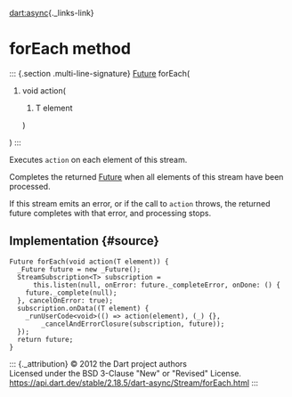 [dart:async](../../dart-async/dart-async-library){._links-link}

forEach method
==============

::: {.section .multi-line-signature}
[Future](../future-class) forEach(

1.  void action(
    1.  T element

    )

)
:::

Executes `action` on each element of this stream.

Completes the returned [Future](../future-class) when all elements of
this stream have been processed.

If this stream emits an error, or if the call to `action` throws, the
returned future completes with that error, and processing stops.

Implementation {#source}
--------------

``` {.language-dart data-language="dart"}
Future forEach(void action(T element)) {
  _Future future = new _Future();
  StreamSubscription<T> subscription =
      this.listen(null, onError: future._completeError, onDone: () {
    future._complete(null);
  }, cancelOnError: true);
  subscription.onData((T element) {
    _runUserCode<void>(() => action(element), (_) {},
        _cancelAndErrorClosure(subscription, future));
  });
  return future;
}
```

::: {._attribution}
© 2012 the Dart project authors\
Licensed under the BSD 3-Clause \"New\" or \"Revised\" License.\
<https://api.dart.dev/stable/2.18.5/dart-async/Stream/forEach.html>
:::
